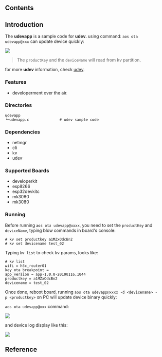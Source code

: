 ## Contents

## Introduction

The **udevapp** is a sample code for **udev**. using command: `aos ota udevapp@xxx` can update device quickly:

![](https://img.alicdn.com/tfs/TB1GINADwTqK1RjSZPhXXXfOFXa-919-571.gif)

> The `productKey` and the `deviceName` will read from kv partition.

for more **udev** information, check [udev](../../middleware/uagent/udev).

### Features

- developerment over the air.

### Directories

```
udevapp
└─udevapp.c              # udev sample code
```

### Dependencies

- netmgr
- cli
- kv
- udev

### Supported Boards

- developerkit
- esp8266
- esp32devkitc
- mk3060
- mk3080

### Running

Before running `aos ota udevapp@xxxx`, you need to set the `productKey` and `deviceName`, typing blow commands in board's console:

```
# kv set productkey a1MZxOdcBn2
# kv set devicename test_02
```

Typing `kv list` to check kv params, looks like:

```
# kv list
wifi = h3c_router01
key_ota_breakpoint =
app_version = app-1.0.0-20190116.1044
productkey = a1MZxOdcBn2
devicename = test_02
```

Once done, reboot board, running `aos ota udevapp@xxxx -d <devicename> -p <productkey>` on PC will update device binary quickly:

`aos ota udevapp@xxx` command:

![](https://img.alicdn.com/tfs/TB1GINADwTqK1RjSZPhXXXfOFXa-919-571.gif)

and device log display like this:

![](https://img.alicdn.com/tfs/TB1ZohLDAzoK1RjSZFlXXai4VXa-926-571.gif)

## Reference

